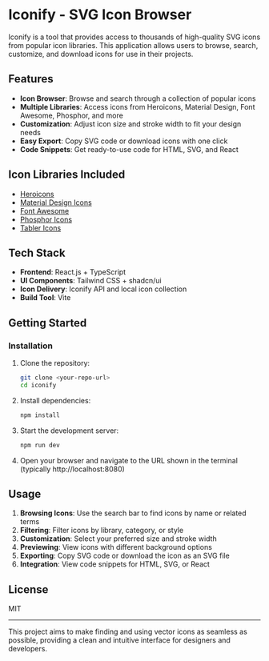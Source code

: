 # Iconify - SVG Icon Browser

Iconify is a tool that provides access to thousands of high-quality SVG icons from popular icon libraries. This application allows users to browse, search, customize, and download icons for use in their projects.

## Features

- **Icon Browser**: Browse and search through a collection of popular icons
- **Multiple Libraries**: Access icons from Heroicons, Material Design, Font Awesome, Phosphor, and more
- **Customization**: Adjust icon size and stroke width to fit your design needs
- **Easy Export**: Copy SVG code or download icons with one click
- **Code Snippets**: Get ready-to-use code for HTML, SVG, and React

## Icon Libraries Included

- [Heroicons](https://heroicons.com/)
- [Material Design Icons](https://fonts.google.com/icons)
- [Font Awesome](https://fontawesome.com/)
- [Phosphor Icons](https://phosphoricons.com/)
- [Tabler Icons](https://tabler-icons.io/)

## Tech Stack

- **Frontend**: React.js + TypeScript
- **UI Components**: Tailwind CSS + shadcn/ui
- **Icon Delivery**: Iconify API and local icon collection
- **Build Tool**: Vite

## Getting Started

### Installation

1. Clone the repository:
   ```bash
   git clone <your-repo-url>
   cd iconify
   ```

2. Install dependencies:
   ```bash
   npm install
   ```

3. Start the development server:
   ```bash
   npm run dev
   ```

4. Open your browser and navigate to the URL shown in the terminal (typically http://localhost:8080)

## Usage

1. **Browsing Icons**: Use the search bar to find icons by name or related terms
2. **Filtering**: Filter icons by library, category, or style
3. **Customization**: Select your preferred size and stroke width
4. **Previewing**: View icons with different background options
5. **Exporting**: Copy SVG code or download the icon as an SVG file
6. **Integration**: View code snippets for HTML, SVG, or React

## License

MIT

---

This project aims to make finding and using vector icons as seamless as possible, providing a clean and intuitive interface for designers and developers.
